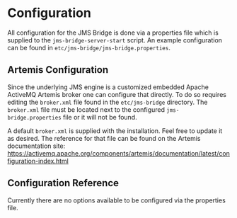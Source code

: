 # Configuration

All configuration for the JMS Bridge is done via a properties file which is supplied to the `jms-bridge-server-start` script.
An example configuration can be found in `etc/jms-bridge/jms-bridge.properties`.

## Artemis Configuration

Since the underlying JMS engine is a customized embedded Apache ActiveMQ Artemis broker one can configure that directly.
To do so requires editing the `broker.xml` file found in the `etc/jms-bridge` directory.
The `broker.xml` file must be located next to the configured `jms-bridge.properties` file or it will not be found.

A default `broker.xml` is supplied with the installation.
Feel free to update it as desired.
The reference for that file can be found on the Artemis documentation site:
https://activemq.apache.org/components/artemis/documentation/latest/configuration-index.html

## Configuration Reference

Currently there are no options available to be configured via the properties file.